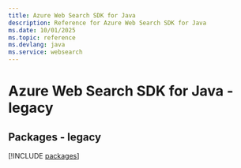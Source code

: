 ```yaml
---
title: Azure Web Search SDK for Java
description: Reference for Azure Web Search SDK for Java
ms.date: 10/01/2025
ms.topic: reference
ms.devlang: java
ms.service: websearch
---
```

# Azure Web Search SDK for Java - legacy
## Packages - legacy
[!INCLUDE [packages](web-search-index.md)]